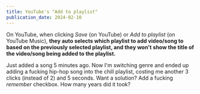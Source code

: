 ```yaml
---
title: YouTube's "Add to playlist"
publication_date: 2024-02-10
---
```


On YouTube, when clicking _Save_ (on YouTube) or _Add to playlist_ (on YouTube
Music), **they auto selects which playlist to add video/song to based on the
previously selected playlist, and they won't show the title of the video/song
being added to the playlist.**

Just added a song 5 minutes ago. Now I'm switching genre and ended up adding a
fucking hip-hop song into the chill playlist, costing me another 3 clicks
(instead of 2) and 5 seconds. Want a solution? Add a fucking _remember_
checkbox. How many years did it took?